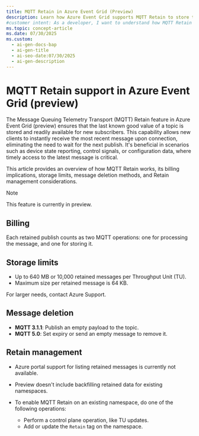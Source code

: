 ```yaml
---
title: MQTT Retain in Azure Event Grid (Preview)
description: Learn how Azure Event Grid supports MQTT Retain to store the last known good value of a topic so that new subscribers get the latest message instantly.
#customer intent: As a developer, I want to understand how MQTT Retain works in Azure Event Grid so that I can ensure new subscribers get the latest message instantly.  
ms.topic: concept-article
ms.date: 07/30/2025
ms.custom:
  - ai-gen-docs-bap
  - ai-gen-title
  - ai-seo-date:07/30/2025
  - ai-gen-description
---
```


# MQTT Retain support in Azure Event Grid (preview)

The Message Queuing Telemetry Transport (MQTT) Retain feature in Azure Event Grid (preview) ensures that the last known good value of a topic is stored and readily available for new subscribers. This capability allows new clients to instantly receive the most recent message upon connection, eliminating the need to wait for the next publish. It's beneficial in scenarios such as device state reporting, control signals, or configuration data, where timely access to the latest message is critical.

This article provides an overview of how MQTT Retain works, its billing implications, storage limits, message deletion methods, and Retain management considerations.

> [!NOTE]
> This feature is currently in preview.

## Billing

Each retained publish counts as two MQTT operations: one for processing the message, and one for storing it.

## Storage limits

- Up to 640 MB or 10,000 retained messages per Throughput Unit (TU).
- Maximum size per retained message is 64 KB.

For larger needs, contact Azure Support.

## Message deletion

- **MQTT 3.1.1**: Publish an empty payload to the topic.
- **MQTT 5.0**: Set expiry or send an empty message to remove it.

## Retain management

- Azure portal support for listing retained messages is currently not available.
- Preview doesn't include backfilling retained data for existing namespaces.
- To enable MQTT Retain on an existing namespace, do one of the following operations:

    - Perform a control plane operation, like TU updates.
    - Add or update the `Retain` tag on the namespace.